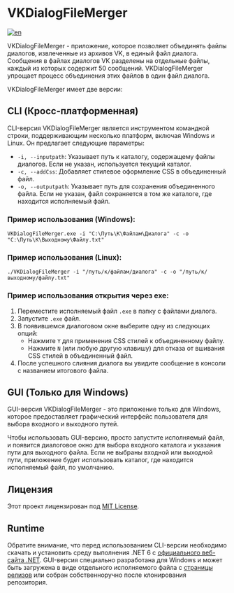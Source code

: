 
# VKDialogFileMerger

[![en](https://img.shields.io/badge/lang-en-blue.svg)](https://github.com/Andruxxa7/VKDialogFileMerger/blob/main/README.md)

VKDialogFileMerger - приложение, которое позволяет объединять файлы диалогов, извлеченные из архивов VK, в единый файл диалога. Сообщения в файлах диалогов VK разделены на отдельные файлы, каждый из которых содержит 50 сообщений. VKDialogFileMerger упрощает процесс объединения этих файлов в один файл диалога.

VKDialogFileMerger имеет две версии:

## CLI (Кросс-платформенная)

CLI-версия VKDialogFileMerger является инструментом командной строки, поддерживающим несколько платформ, включая Windows и Linux. Он предлагает следующие параметры:

- `-i, --inputpath`: Указывает путь к каталогу, содержащему файлы диалогов. Если не указан, используется текущий каталог.
- `-c, --addCss`: Добавляет стилевое оформление CSS в объединенный файл.
- `-o, --outputpath`: Указывает путь для сохранения объединенного файла. Если не указан, файл сохраняется в том же каталоге, где находится исполняемый файл.

### Пример использования (Windows):

```
VKDialogFileMerger.exe -i "C:\Путь\К\Файлам\Диалога" -c -o "C:\Путь\К\Выходному\Файлу.txt"
```

### Пример использования (Linux):

```
./VKDialogFileMerger -i "/путь/к/файлам/диалога" -c -o "/путь/к/выходному/файлу.txt"
```

### Пример использования открытия через exe:

1. Переместите исполняемый файл `.exe` в папку с файлами диалога.
2. Запустите `.exe` файл.
3. В появившемся диалоговом окне выберите одну из следующих опций:
    - Нажмите `Y` для применения CSS стилей к объединенному файлу.
    - Нажмите `N` (или любую другую клавишу) для отказа от вшивания CSS стилей в объединенный файл.
4. После успешного слияния диалога вы увидите сообщение в консоли с названием итогового файла.

## GUI (Только для Windows)

GUI-версия VKDialogFileMerger - это приложение только для Windows, которое предоставляет графический интерфейс пользователя для выбора входного и выходного путей.

Чтобы использовать GUI-версию, просто запустите исполняемый файл, и появится диалоговое окно для выбора входного каталога и указания пути для выходного файла. Если не выбраны входной или выходной пути, приложение будет использовать каталог, где находится исполняемый файл, по умолчанию.

## Лицензия

Этот проект лицензирован под [MIT License](LICENSE).

## Runtime

Обратите внимание, что перед использованием CLI-версии необходимо скачать и установить среду выполнения .NET 6 с [официального веб-сайта .NET](https://dotnet.microsoft.com/ru-ru/download/dotnet/6.0). GUI-версия специально разработана для Windows и может быть загружена в виде отдельного исполняемого файла с [страницы релизов](https://github.com/Andruxxa7/VKDialogFileMerger/releases) или собран собственноручно после клонирования репозитория.
